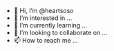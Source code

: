 - 👋 Hi, I’m @heartsoso
- 👀 I’m interested in ...
- 🌱 I’m currently learning ...
- 💞️ I’m looking to collaborate on ...
- 📫 How to reach me ...

<!---
heartsoso/heartsoso is a ✨ special ✨ repository because its `README.md` (this file) appears on your GitHub profile.
You can click the Preview link to take a look at your changes.
--->
